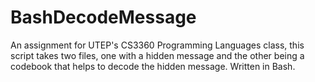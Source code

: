 # BashDecodeMessage
An assignment for UTEP's CS3360 Programming Languages class, this script takes two files, one with a hidden message and the other being a codebook that helps to decode the hidden message. Written in Bash.
